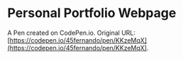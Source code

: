 # Personal Portfolio Webpage

A Pen created on CodePen.io. Original URL: [https://codepen.io/45fernando/pen/KKzeMqX](https://codepen.io/45fernando/pen/KKzeMqX).


